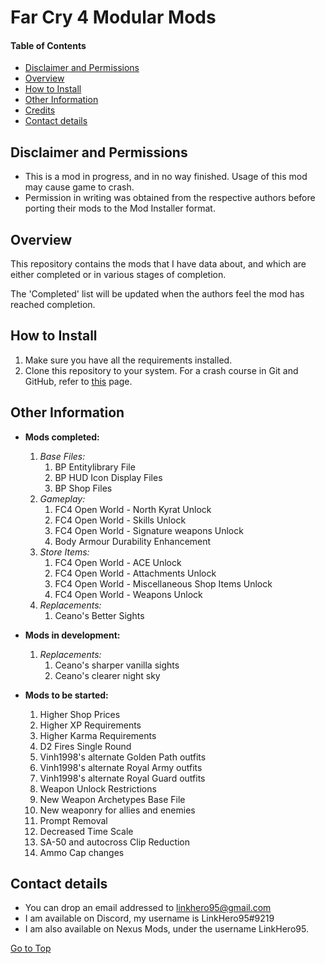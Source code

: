 <a name="top"></a>
#	Far Cry 4 Modular Mods

####	Table of Contents
- [Disclaimer and Permissions](#disclaimer "Go to 'Disclaimer and Permissions'")
- [Overview](#overview "Go to 'Overview'")
- [How to Install](#installation "Go to 'How to Install'")
- [Other Information](#otherinfo "Go to 'Other Information'")
- [Credits](#credits "Go to 'Credits'")
- [Contact details](#contact "Go to 'Contact details'")

<a name="disclaimer"></a>
##	Disclaimer and Permissions
- This is a mod in progress, and in no way finished. Usage of this mod may cause game to crash.
- Permission in writing was obtained from the respective authors before porting their mods to the Mod Installer format.

<a name="overview"></a>
##	Overview
<p>This repository contains the mods that I have data about, and which are either completed or in various stages of completion.</p>
<p>The 'Completed' list will be updated when the authors feel the mod has reached completion.</p>

<a name="installation"></a>
##	How to Install
1. Make sure you have all the requirements installed.
2. Clone this repository to your system. For a crash course in Git and GitHub, refer to [this](https://towardsdatascience.com/getting-started-with-git-and-github-6fcd0f2d4ac6) page.

<a name="otherinfo"></a>
##	Other Information

- **Mods completed:**
    1. *Base Files:*
        1. BP Entitylibrary File
		1. BP HUD Icon Display Files
        1. BP Shop Files
	1. *Gameplay:*
        1. FC4 Open World - North Kyrat Unlock
        1. FC4 Open World - Skills Unlock
        1. FC4 Open World - Signature weapons Unlock
        1. Body Armour Durability Enhancement
	1. *Store Items:*
        1. FC4 Open World - ACE Unlock
        1. FC4 Open World - Attachments Unlock
        1. FC4 Open World - Miscellaneous Shop Items Unlock
        1. FC4 Open World - Weapons Unlock
	1. *Replacements:*
        1. Ceano's Better Sights

- **Mods in development:**
    1. *Replacements:*
		1. Ceano's sharper vanilla sights
		1. Ceano's clearer night sky


- **Mods to be started:**
	1. Higher Shop Prices
	1. Higher XP Requirements
	1. Higher Karma Requirements
	1. D2 Fires Single Round
	1. Vinh1998's alternate Golden Path outfits
	1. Vinh1998's alternate Royal Army outfits
	1. Vinh1998's alternate Royal Guard outfits
	1. Weapon Unlock Restrictions
	1. New Weapon Archetypes Base File
	1. New weaponry for allies and enemies
	1. Prompt Removal
	1. Decreased Time Scale
	1. SA-50 and autocross Clip Reduction
	1. Ammo Cap changes

<a name="contact"></a>
##	Contact details
- You can drop an email addressed to linkhero95@gmail.com
- I am available on Discord, my username is LinkHero95#9219
- I am also available on Nexus Mods, under the username LinkHero95.

[Go to Top](#top "Go to Top")

